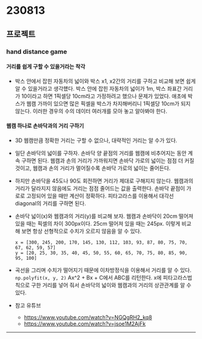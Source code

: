 # 230813

## 프로젝트

### hand distance game

#### 거리를 쉽게 구할 수 있을거라는 착각

- 박스 안에서 잡힌 자동차의 넓이와 박스 x1, x2간의 거리를 구하고 비교해 보면 쉽게 알 수 있을거라고 생각헀다. 박스 안에 잡힌 자동차의 넓이가 1m, 박스 좌표간 거리가 10이라고 하면 1픽셀당 10cm라고 가정하려고 했으나 문제가 있었다. 애초에 박스가 웹캠 가까이 있으면 많은 픽셀을 박스가 차지해버리니 1픽셀당 10cm가 되지 않는다. 이러한 경우의 수의 데이터 여러개를 모아 놓고 알아봐야 한다.

#### 웹캠 하나로 손바닥과의 거리 구하기

- 3D 웹캠만큼 정확한 거리는 구할 수 없으나, 대략적인 거리는 알 수가 있다.
- 일단 손바닥의 넓이를 구하자. 손바닥 양 끝점의 거리를 웹캠에 비추어지는 동안 계속 구하면 된다. 웹캠과 손의 거리가 가까워지면 손바닥 가로의 넓이는 점점 더 커질 것이고, 웹캠과 손의 거리가 멀어질수록 손바닥 가로의 넓이는 줄어든다.
- 하지만 손바닥을 45도나 90도 회전하면 거리가 제대로 구해지지 않는다. 웹캠과의 거리가 달라지지 않음에도 거리는 점점 줄어드는 값을 출력한다. 손바닥 끝점이 가로로 고정되어 있을 때만 계산이 정확하다. 피타고라스를 이용해서 대각선 diagonal의 거리를 구하면 된다.
- 손바닥 넓이(x)와 웹캠과의 거리(y)를 비교해 보자. 웹캠과 손바닥이 20cm 떨어져 있을 때는 픽셀의 차이 300px이다. 25cm 떨어져 있을 때는 245px. 이렇게 비교해 보면 항상 선형적으로 수치가 오르지 않음을 알 수 있다.

  ```
  x = [300, 245, 200, 170, 145, 130, 112, 103, 93, 87, 80, 75, 70, 67, 62, 59, 57]
  y = [20, 25, 30, 35, 40, 45, 50, 55, 60, 65, 70, 75, 80, 85, 90, 95, 100]
  ```

- 곡선을 그리며 수치가 떨어지기 때문에 이차방정식을 이용해서 거리를 알 수 있다. `np.polyfit(x, y, 2)` Ax^2 + Bx + C에서 ABC를 리턴한다. x에 피타고라스법칙으로 구한 거리를 넣어 줘서 손바닥의 넓이와 웹캠과의 거리의 상관관계를 알 수 있다.

- 참고 유튜브
  - https://www.youtube.com/watch?v=NGQgRH2_kq8
  - https://www.youtube.com/watch?v=jsoe1M2AjFk

---
